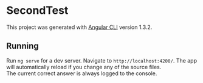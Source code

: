 # SecondTest

This project was generated with [Angular CLI](https://github.com/angular/angular-cli) version 1.3.2.

## Running

Run `ng serve` for a dev server. Navigate to `http://localhost:4200/`. The app will automatically reload if you change any of the source files.
<br>
The current correct answer is always logged to the console.
